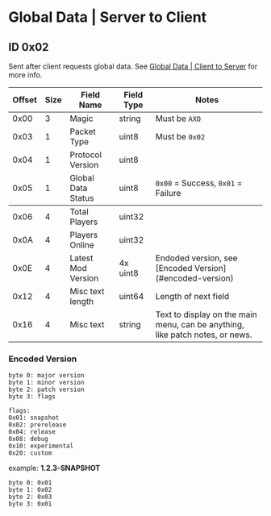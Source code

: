 # Global Data | Server to Client

## ID 0x02

Sent after client requests global data. See [Global Data | Client to Server](../clientToServer/0x02_global_data.md) for more info.

<table>
    <thead>
        <tr>
            <th>Offset</th>
            <th>Size</th>
            <th>Field Name</th>
            <th>Field Type</th>
            <th>Notes</th>
        </tr>
    </thead>
    <tbody>
    <tr>
        <td>0x00</td>
        <td>3</td>
        <td>Magic</td>
        <td>string</td>
        <td>Must be <code>AXO</code></td>
    </tr>
        <tr>
        <td>0x03</td>
        <td>1</td>
        <td>Packet Type</td>
        <td>uint8</td>
        <td>Must be <code>0x02</code></td>
    </tr>
    <tr>
        <td>0x04</td>
        <td>1</td>
        <td>Protocol Version</td>
        <td>uint8</td>
    </tr>
    <tr>
        <td>0x05</td>
        <td>1</td>
        <td>Global Data Status</td>
        <td>uint8</td>
        <td><code>0x00</code> = Success, <code>0x01</code> = Failure</td>
    </tbody>
    <tr>
        <td>0x06</td>
        <td>4</td>
        <td>Total Players</td>
        <td>uint32</td>
        <td></td>
    </tr>
    <tr>
        <td>0x0A</td>
        <td>4</td>
        <td>Players Online</td>
        <td>uint32</td>
        <td></td>
    </tr>
    <tr>
        <td>0x0E</td>
        <td>4</td>
        <td>Latest Mod Version</td>
        <td>4x uint8</td>
        <td>Endoded version, see [Encoded Version](#encoded-version) </td>
    </tr>
    <tr>
        <td>0x12</td>
        <td>4</td>
        <td>Misc text length</td>
        <td>uint64</td>
        <td>Length of next field</td>
    </tr>
    <tr>
        <td>0x16</td>
        <td>4</td>
        <td>Misc text</td>
        <td>string</td>
        <td>Text to display on the main menu, can be anything, like patch notes, or news.</td>
    </tr>
        
</table>


### Encoded Version

    byte 0: major version
    byte 1: minor version
    byte 2: patch version
    byte 3: flags

    flags:
    0x01: snapshot
    0x02: prerelease
    0x04: release
    0x08: debug
    0x10: experimental
    0x20: custom

example: **1.2.3-SNAPSHOT**

    byte 0: 0x01
    byte 1: 0x02
    byte 2: 0x03
    byte 3: 0x01
